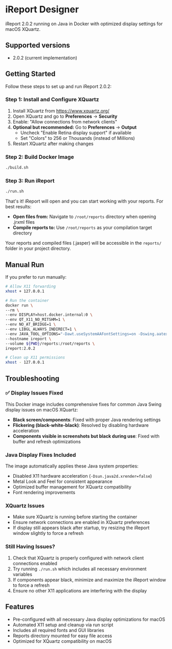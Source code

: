 # iReport Designer

iReport 2.0.2 running on Java in Docker with optimized display settings for macOS XQuartz.

## Supported versions

* 2.0.2 (current implementation)

## Getting Started

Follow these steps to set up and run iReport 2.0.2:

### Step 1: Install and Configure XQuartz
1. Install XQuartz from https://www.xquartz.org/
2. Open XQuartz and go to **Preferences** → **Security**
3. Enable: "Allow connections from network clients"
4. **Optional but recommended:** Go to **Preferences** → **Output**
   - Uncheck "Enable Retina display support" if available
   - Set "Colors" to 256 or Thousands (instead of Millions)
5. Restart XQuartz after making changes

### Step 2: Build Docker Image
```bash
./build.sh
```

### Step 3: Run iReport
```bash
./run.sh
```

That's it! iReport will open and you can start working with your reports. For best results:
- **Open files from:** Navigate to `/root/reports` directory when opening .jrxml files
- **Compile reports to:** Use `/root/reports` as your compilation target directory

Your reports and compiled files (.jasper) will be accessible in the `reports/` folder in your project directory.

## Manual Run
If you prefer to run manually:

```bash
# Allow X11 forwarding
xhost + 127.0.0.1

# Run the container
docker run \
--rm \
--env DISPLAY=host.docker.internal:0 \
--env QT_X11_NO_MITSHM=1 \
--env NO_AT_BRIDGE=1 \
--env LIBGL_ALWAYS_INDIRECT=1 \
--env JAVA_TOOL_OPTIONS="-Dawt.useSystemAAFontSettings=on -Dswing.aatext=true" \
--hostname ireport \
--volume ${PWD}/reports:/root/reports \
ireport:2.0.2

# Clean up X11 permissions
xhost - 127.0.0.1
```

## Troubleshooting

### ✅ Display Issues Fixed
This Docker image includes comprehensive fixes for common Java Swing display issues on macOS XQuartz:

- **Black screen/components**: Fixed with proper Java rendering settings
- **Flickering (black-white-black)**: Resolved by disabling hardware acceleration
- **Components visible in screenshots but black during use**: Fixed with buffer and refresh optimizations

### Java Display Fixes Included
The image automatically applies these Java system properties:
- Disabled X11 hardware acceleration (`-Dsun.java2d.xrender=false`)
- Metal Look and Feel for consistent appearance
- Optimized buffer management for XQuartz compatibility
- Font rendering improvements

### XQuartz Issues
- Make sure XQuartz is running before starting the container
- Ensure network connections are enabled in XQuartz preferences
- If display still appears black after startup, try resizing the iReport window slightly to force a refresh

### Still Having Issues?
1. Check that XQuartz is properly configured with network client connections enabled
2. Try running `./run.sh` which includes all necessary environment variables
3. If components appear black, minimize and maximize the iReport window to force a refresh
4. Ensure no other X11 applications are interfering with the display

## Features

- Pre-configured with all necessary Java display optimizations for macOS
- Automated X11 setup and cleanup via run script
- Includes all required fonts and GUI libraries
- Reports directory mounted for easy file access
- Optimized for XQuartz compatibility on macOS
